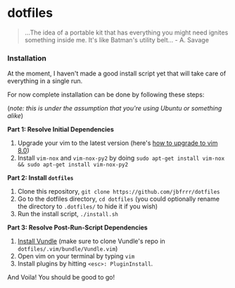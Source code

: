 # dotfiles
> ...The idea of a portable kit that has everything you might need ignites something inside me. It's like Batman's utility belt... - A. Savage

### Installation

At the moment, I haven't made a good install script yet that will take care of everything in a single run.

For now complete installation can be done by following these steps:

(_note: this is under the assumption that you're using Ubuntu or something alike_)


**Part 1: Resolve Initial Dependencies**

1. Upgrade your vim to the latest version (here's [how to upgrade to vim 8.0](http://tipsonubuntu.com/2016/09/13/vim-8-0-released-install-ubuntu-16-04/))
2. Install `vim-nox` and `vim-nox-py2` by doing `sudo apt-get install vim-nox && sudo apt-get install vim-nox-py2`

**Part 2: Install `dotfiles`**

1. Clone this repository,  `git clone https://github.com/jbfrrr/dotfiles`
2. Go to the dotfiles directory, `cd dotfiles` (you could optionally rename the directory to `.dotfiles/` to hide it if you wish)
3. Run the install script, `./install.sh`

**Part 3: Resolve Post-Run-Script Dependencies**

1. [Install Vundle](https://github.com/VundleVim/Vundle.vim) (make sure to clone Vundle's repo in `dotfiles/.vim/bundle/Vundle.vim`)
2. Open vim on your terminal by typing `vim`
3. Install plugins by hitting `<esc>: PluginInstall`.

And Voila! You should be good to go!
